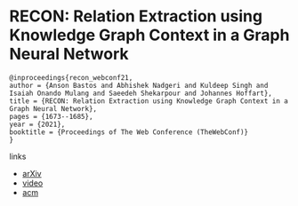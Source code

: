 # RECON: Relation Extraction using Knowledge Graph Context in a Graph Neural Network

```
@inproceedings{recon_webconf21,
author = {Anson Bastos and Abhishek Nadgeri and Kuldeep Singh and Isaiah Onando Mulang and Saeedeh Shekarpour and Johannes Hoffart},
title = {RECON: Relation Extraction using Knowledge Graph Context in a Graph Neural Network},
pages = {1673--1685},
year = {2021},
booktitle = {Proceedings of The Web Conference (TheWebConf)}
}
```

links
- [arXiv](https://arxiv.org/abs/2009.08694)
- [video](https://www.youtube.com/watch?v=ZKwYitIkSOE)
- [acm](https://dl.acm.org/doi/10.1145/3442381.3449917)